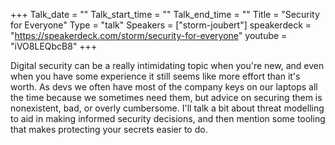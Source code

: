 +++
Talk_date = ""
Talk_start_time = ""
Talk_end_time = ""
Title = "Security for Everyone"
Type = "talk"
Speakers = ["storm-joubert"]
speakerdeck = "https://speakerdeck.com/storm/security-for-everyone"
youtube = "iVO8LEQbcB8"
+++

Digital security can be a really intimidating topic when you're new, and even when you have some experience it still seems like more effort than it's worth.
As devs we often have most of the company keys on our laptops all the time because we sometimes need them, but advice on securing them is nonexistent, bad, or overly cumbersome.
I'll talk a bit about threat modelling to aid in making informed security decisions, and then mention some tooling that makes protecting your secrets easier to do.
